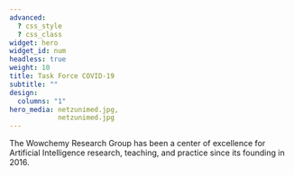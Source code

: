 ```yaml
---
advanced:
  ? css_style
  ? css_class
widget: hero
widget_id: num
headless: true
weight: 10
title: Task Force COVID-19
subtitle: ""
design:
  columns: "1"
hero_media: netzunimed.jpg,
            netzunimed.jpg
---
```


The Wowchemy Research Group has been a center of excellence for Artificial Intelligence research, teaching, and practice since its founding in 2016.
